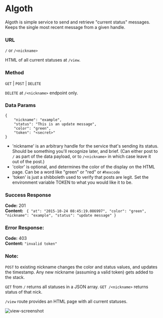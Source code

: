 # Algoth

Algoth is simple service to send and retrieve "current status" messages. Keeps the single most recent message from a given handle.

### URL

`/` or `/<nickname>`

HTML of all current statuses at `/view`.

### Method

`GET` | `POST` | `DELETE`

`DELETE` at `/<nickname>` endpoint only.


### Data Params

```
{
    "nickname": "example",
    "status": "This is an update message",
    "color": "green",
    "token": "<secret>"
}
```


* 'nickname' is an arbitrary handle for the service that's sending its status. Should be something you'll recognize later, and brief. (Can either post to `/` as part of the data payload, or to `/<nickname>` in which case leave it out of the post.)
* 'color' is optional, and determines the color of the display on the HTML page. Can be a word like "green" or "red" or `#hexcode`
* 'token' is just a shibboleth used to verify that posts are legit. Set the environment variable TOKEN to what you would like it to be.

### Success Response

**Code:** 201 <br />
**Content:** `
    {
  "at": "2015-10-24 08:45:19.086997",
  "color": "green",
  "nickname": "example",
  "status": "update message"
}`


### Error Response:

**Code:** 403 <br />
**Content:** `"invalid token"`

### Note:

`POST` to existing nickname changes the color and status values, and updates the timestamp. Any new nickname (assuming a valid token) gets added to the stack.

`GET` from `/` returns all statuses in a JSON array. `GET /<nickname>` returns status of that nick.

`/view` route provides an HTML page with all current statuses.

![view-screenshot](https://dl.dropboxusercontent.com/s/dx7otoyibhb6wcv/Screen%20Shot%202015-10-27%20at%2014.47.06.png?dl=0)
